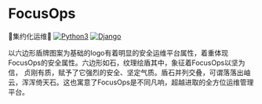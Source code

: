 # FocusOps 
🐼集约化运维🐼
[![Python3](https://img.shields.io/badge/python-3.6-green.svg?style=plastic)](https://www.python.org/)
[![Django](https://img.shields.io/badge/django-2.1-brightgreen.svg?style=plastic)](https://www.djangoproject.com/)

以六边形盾牌图案为基础的logo有着明显的安全运维平台属性，着重体现FocusOps的安全属性。六边形如石，纹理绘盾其中，象征着FocusOps以坚为信，
贞刚有质，赋予了它强烈的安全、坚定气质。盾石并列交叠，可谓落落出岫云，浑浑倚天石。这也寓意了FocusOps是不同凡响，超越进取的全方位运维管理平台。
